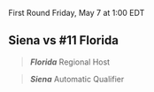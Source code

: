 First Round
Friday, May 7 at 1:00 EDT
## Siena vs #11 Florida

> ***Florida***
> Regional Host

> ***Siena***
> Automatic Qualifier